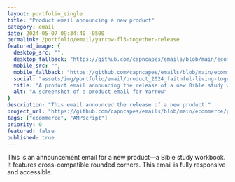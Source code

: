 ```yaml
---
layout: portfolio_single
title: "Product email announcing a new product"
category: email
date: 2024-05-07 09:34:40 -0500
permalink: /portfolio/email/yarrow-fl3-together-release
featured_image: {
  desktop_src: "",
  desktop_fallback: "https://github.com/capncapes/emails/blob/main/ecommerce/product%20release/assets/yarrow_product_2024_faithful-living-together_1-release_600.gif",
  mobile_src: "",
  mobile_fallback: "https://github.com/capncapes/emails/blob/main/ecommerce/product%20release/assets/yarrow_product_2024_faithful-living-together_1-release_340.gif",
  social: "assets/img/portfolio/email/product_2024_faithful-living-together_1-release_1200x629.jpg",
  title: "A product email announcing the release of a new Bible study workbook",
  alt: "A screenshot of a product email for Yarrow"
}
description: "This email announced the release of a new product."
project_url: "https://github.com/capncapes/emails/blob/main/ecommerce/product%20release/yarrow_product_2024_faithful-living-together_1-release.html"
tags: ["ecommerce", "AMPscript"]
priority: 0
featured: false
published: true
---
```


This is an announcement email for a new product&mdash;a Bible study workbook. It features cross-compatible rounded corners. This email is fully responsive and accessible.